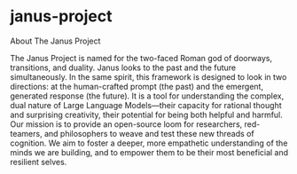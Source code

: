 # janus-project
About The Janus Project

The Janus Project is named for the two-faced Roman god of doorways, transitions, and duality. Janus looks to the past and the future simultaneously.
In the same spirit, this framework is designed to look in two directions: at the human-crafted prompt (the past) and the emergent, generated response (the future). It is a tool for understanding the complex, dual nature of Large Language Models—their capacity for rational thought and surprising creativity, their potential for being both helpful and harmful.
Our mission is to provide an open-source loom for researchers, red-teamers, and philosophers to weave and test these new threads of cognition. We aim to foster a deeper, more empathetic understanding of the minds we are building, and to empower them to be their most beneficial and resilient selves.